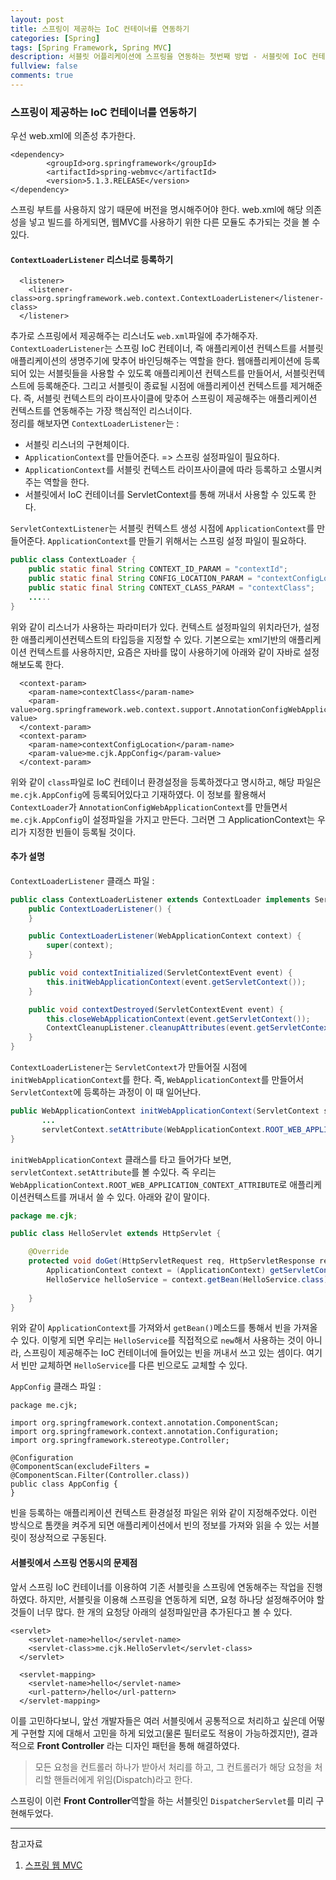 ```yaml
---
layout: post
title: 스프링이 제공하는 IoC 컨테이너를 연동하기
categories: [Spring]
tags: [Spring Framework, Spring MVC]
description: 서블릿 어플리케이션에 스프링을 연동하는 첫번째 방법 - 서블릿에 IoC 컨테이너 연동하기
fullview: false
comments: true
---
```


### 스프링이 제공하는 IoC 컨테이너를 연동하기

우선 web.xml에 의존성 추가한다.

```
<dependency>
        <groupId>org.springframework</groupId>
        <artifactId>spring-webmvc</artifactId>
        <version>5.1.3.RELEASE</version>
</dependency>
```
스프링 부트를 사용하지 않기 때문에 버전을 명시해주어야 한다. web.xml에 해당 의존성을 넣고 빌드를 하게되면, 웹MVC를 사용하기 위한 다른 모듈도 추가되는 것을 볼 수 있다.

#### `ContextLoaderListener` 리스너로 등록하기

```
  <listener>
    <listener-class>org.springframework.web.context.ContextLoaderListener</listener-class>
  </listener>
```
추가로 스프링에서 제공해주는 리스너도 `web.xml`파일에 추가해주자. `ContextLoaderListener`는 스프링 IoC 컨테이너, 즉 애플리케이션 컨텍스트를 서블릿 애플리케이션의 생명주기에 맞추어 바인딩해주는 역할을 한다. 웹애플리케이션에 등록되어 있는 서블릿들을 사용할 수 있도록 애플리케이션 컨텍스트를 만들어서, 서블릿컨텍스트에 등록해준다. 그리고 서블릿이 종료될 시점에 애플리케이션 컨텍스트를 제거해준다. 즉, 서블릿 컨텍스트의 라이프사이클에 맞추어 스프링이 제공해주는 애플리케이션 컨텍스트를 연동해주는 가장 핵심적인 리스너이다.  
정리를 해보자면 `ContextLoaderListener`는 : 

* 서블릿 리스너의 구현체이다.
* `ApplicationContext`를 만들어준다. => 스프링 설정파일이 필요하다.
* `ApplicationContext`를 서블릿 컨텍스트 라이프사이클에 따라 등록하고 소멸시켜주는 역할을 한다.
* 서블릿에서 IoC 컨테이너를 ServletContext를 통해 꺼내서 사용할 수 있도록 한다.

`ServletContextListener`는 서블릿 컨텍스트 생성 시점에 `ApplicationContext`를 만들어준다. `ApplicationContext`를 만들기 위해서는 스프링 설정 파일이 필요하다.

```java
public class ContextLoader {
    public static final String CONTEXT_ID_PARAM = "contextId";
    public static final String CONFIG_LOCATION_PARAM = "contextConfigLocation";
    public static final String CONTEXT_CLASS_PARAM = "contextClass";
    .....
}
```
위와 같이 리스너가 사용하는 파라미터가 있다. 컨텍스트 설정파일의 위치라던가, 설정한 애플리케이션컨텍스트의 타입등을 지정할 수 있다. 기본으로는 xml기반의 애플리케이션 컨텍스트를 사용하지만, 요즘은 자바를 많이 사용하기에 아래와 같이 자바로 설정해보도록 한다.

```
  <context-param>
    <param-name>contextClass</param-name>
    <param-value>org.springframework.web.context.support.AnnotationConfigWebApplicationContext</param-value>
  </context-param>
  <context-param>
    <param-name>contextConfigLocation</param-name>
    <param-value>me.cjk.AppConfig</param-value>
  </context-param>  
```

위와 같이 `class`파일로 IoC 컨테이너 환경설정을 등록하겠다고 명시하고, 해당 파일은 `me.cjk.AppConfig`에 등록되어있다고 기재하였다. 이 정보를 활용해서 `ContextLoader`가 `AnnotationConfigWebApplicationContext`를 만들면서 `me.cjk.AppConfig`이 설정파일을 가지고 만든다. 그러면 그 ApplicationContext는 우리가 지정한 빈들이 등록될 것이다. 

#### 추가 설명

`ContextLoaderListener` 클래스 파일 : 

```java
public class ContextLoaderListener extends ContextLoader implements ServletContextListener {
    public ContextLoaderListener() {
    }

    public ContextLoaderListener(WebApplicationContext context) {
        super(context);
    }

    public void contextInitialized(ServletContextEvent event) {
        this.initWebApplicationContext(event.getServletContext());
    }

    public void contextDestroyed(ServletContextEvent event) {
        this.closeWebApplicationContext(event.getServletContext());
        ContextCleanupListener.cleanupAttributes(event.getServletContext());
    }
}

```

`ContextLoaderListener`는 `ServletContext`가 만들어질 시점에 `initWebApplicationContext`를 한다. 즉, `WebApplicationContext`를 만들어서 `ServletContext`에 등록하는 과정이 이 때 일어난다.

```java
public WebApplicationContext initWebApplicationContext(ServletContext servletContext) {
       ...
       servletContext.setAttribute(WebApplicationContext.ROOT_WEB_APPLICATION_CONTEXT_ATTRIBUTE, this.context);   
}
```

`initWebApplicationContext` 클래스를 타고 들어가다 보면, `servletContext.setAttribute`를 볼 수있다. 즉 우리는 `WebApplicationContext.ROOT_WEB_APPLICATION_CONTEXT_ATTRIBUTE`로 애플리케이션컨텍스트를 꺼내서 쓸 수 있다. 아래와 같이 말이다.

```java
package me.cjk;

public class HelloServlet extends HttpServlet {

    @Override
    protected void doGet(HttpServletRequest req, HttpServletResponse resp) throws ServletException, IOException {
        ApplicationContext context = (ApplicationContext) getServletContext().getAttribute(WebApplicationContext.ROOT_WEB_APPLICATION_CONTEXT_ATTRIBUTE);
        HelloService helloService = context.getBean(HelloService.class);
        
    }
}
```
위와 같이 `ApplicationContext`를 가져와서 `getBean()`메소드를 통해서 빈을 가져올 수 있다. 이렇게 되면 우리는 `HelloService`를 직접적으로 `new`해서 사용하는 것이 아니라, 스프링이 제공해주는 IoC 컨테이너에 들어있는 빈을 꺼내서 쓰고 있는 셈이다. 여기서 빈만 교체하면 `HelloService`를 다른 빈으로도 교체할 수 있다.

`AppConfig` 클래스 파일 : 

```
package me.cjk;

import org.springframework.context.annotation.ComponentScan;
import org.springframework.context.annotation.Configuration;
import org.springframework.stereotype.Controller;

@Configuration
@ComponentScan(excludeFilters = @ComponentScan.Filter(Controller.class))
public class AppConfig {
}

```
빈을 등록하는 애플리케이션 컨텍스트 환경설정 파일은 위와 같이 지정해주었다. 이런 방식으로 톰캣을 켜주게 되면 애플리케이션에서 빈의 정보를 가져와 읽을 수 있는 서블릿이 정상적으로 구동된다.

#### 서블릿에서 스프링 연동시의 문제점
앞서 스프링 IoC 컨테이너를 이용하여 기존 서블릿을 스프링에 연동해주는 작업을 진행하였다. 하지만, 서블릿을 이용해 스프링을 연동하게 되면, 요청 하나당 설정해주어야 할 것들이 너무 많다. 한 개의 요청당 아래의 설정파일만큼 추가된다고 볼 수 있다.

```
<servlet>
    <servlet-name>hello</servlet-name>
    <servlet-class>me.cjk.HelloServlet</servlet-class>
  </servlet>

  <servlet-mapping>
    <servlet-name>hello</servlet-name>
    <url-pattern>/hello</url-pattern>
  </servlet-mapping>
```
이를 고민하다보니, 앞선 개발자들은 여러 서블릿에서 공통적으로 처리하고 싶은데 어떻게 구현할 지에 대해서 고민을 하게 되었고(물론 필터로도 적용이 가능하겠지만), 결과적으로  **Front Controller** 라는 디자인 패턴을 통해 해결하였다.
> 모든 요청을 컨트롤러 하나가 받아서 처리를 하고, 그 컨트롤러가 해당 요청을 처리할 핸들러에게 위임(Dispatch)라고 한다.

스프링이 이런 **Front Controller**역할을 하는 서블릿인 `DispatcherServlet`를 미리 구현해두었다.



***
참고자료

1. [스프링 웹 MVC](https://inf.run/dJFi)